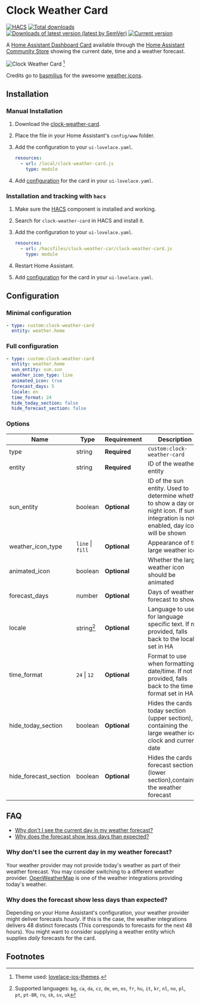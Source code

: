 # Clock Weather Card

[![HACS](https://img.shields.io/badge/HACS-Default-41BDF5.svg)](https://github.com/hacs/integration)
[![Total downloads](https://img.shields.io/github/downloads/pkissling/clock-weather-card/total)](https://github.com/pkissling/clock-weather-card/releases)
[![Downloads of latest version (latest by SemVer)](https://img.shields.io/github/downloads/pkissling/clock-weather-card/latest/total?sort=semver)](https://github.com/pkissling/clock-weather-card/releases/latest)
[![Current version](https://img.shields.io/github/v/release/pkissling/clock-weather-card)](https://github.com/pkissling/clock-weather-card/releases/latest)

A [Home Assistant Dashboard Card](https://www.home-assistant.io/dashboards/) available through the [Home Assistant Community Store](https://hacs.xyz)
showing the current date, time and a weather forecast.

![Clock Weather Card](.github/assets/card.gif)
[^1]

Credits go to [basmilius](https://github.com/basmilius) for the awesome [weather icons](https://github.com/basmilius/weather-icons).

## Installation

### Manual Installation

1. Download the [clock-weather-card](https://www.github.com/pkissling/clock-weather-card/releases/latest/download/clock-weather-card.js).
2. Place the file in your Home Assistant's `config/www` folder.
3. Add the configuration to your `ui-lovelace.yaml`.

   ```yaml
   resources:
     - url: /local/clock-weather-card.js
       type: module
   ```

4. Add [configuration](#configuration) for the card in your `ui-lovelace.yaml`.

### Installation and tracking with `hacs`

1. Make sure the [HACS](https://github.com/custom-components/hacs) component is installed and working.
2. Search for `clock-weather-card` in HACS and install it.
3. Add the configuration to your `ui-lovelace.yaml`.

   ```yaml
   resources:
     - url: /hacsfiles/clock-weather-car/clock-weather-card.js
       type: module
   ```

4. Restart Home Assistant.
5. Add [configuration](#configuration) for the card in your `ui-lovelace.yaml`.

## Configuration

### Minimal configuration

```yaml
- type: custom:clock-weather-card
  entity: weather.home
```

### Full configuration

```yaml
- type: custom:clock-weather-card
  entity: weather.home
  sun_entity: sun.sun
  weather_icon_type: line
  animated_icon: true
  forecast_days: 5
  locale: en
  time_format: 24
  hide_today_section: false
  hide_forecast_section: false
```

### Options

| Name                  | Type             | Requirement  | Description                                                                                                                                               | Default   |
|-----------------------|------------------|--------------|-----------------------------------------------------------------------------------------------------------------------------------------------------------|-----------|
| type                  | string           | **Required** | `custom:clock-weather-card`                                                                                                                               |           |
| entity                | string           | **Required** | ID of the weather entity                                                                                                                                  |           |
| sun_entity            | boolean          | **Optional** | ID of the sun entity. Used to determine whether to show a day or night icon. If sun integration is not enabled, day icon will be shown                    | `sun.sun` |
| weather_icon_type     | `line` \| `fill` | **Optional** | Appearance of the large weather icon                                                                                                                      | `line`    |
| animated_icon         | boolean          | **Optional** | Whether the large weather icon should be animated                                                                                                         | `true`    |
| forecast_days         | number           | **Optional** | Days of weather forecast to show                                                                                                                          | `5`       |
| locale                | string[^2]       | **Optional** | Language to use for language specific text. If not provided, falls back to the locale set in HA                                                           | `en`      |
| time_format           | `24` \| `12`     | **Optional** | Format to use when formatting date/time. If not provided, falls back to the time format set in HA                                                         | `24`      |
| hide_today_section    | boolean          | **Optional** | Hides the cards today section (upper section), containing the large weather icon, clock and current date                                                  | `false`   |
| hide_forecast_section | boolean          | **Optional** | Hides the cards forecast section (lower section),containing the weather forecast                                                                          | `false`   |

## FAQ

- [Why don't I see the current day in my weather forecast?](#why-dont-i-see-the-current-day-in-my-weather-forecast)
- [Why does the forecast show less days than expected?](#why-does-the-forecast-show-less-days-than-expected)

### Why don't I see the current day in my weather forecast?

Your weather provider may not provide today's weather as part of their weather forecast. You may consider switching to a different weather provider.
[OpenWeatherMap](https://www.home-assistant.io/integrations/openweathermap/) is one of the weather integrations providing today's weather.

### Why does the forecast show less days than expected?

Depending on your Home Assistant's configuration, your weather provider might deliver forecasts *hourly*. If this is the case, the weather integrations delivers 48 distinct forecasts (This corresponds to forecasts for the next 48 hours). You might want to consider supplying a weather entity which supplies *daily* forecasts for the card.

## Footnotes

[^1]: Theme used: [lovelace-ios-themes](https://github.com/basnijholt/lovelace-ios-themes).
[^2]: Supported languages: `bg`, `ca`, `da`, `cz`, `de`, `en`, `es`, `fr`, `hu`, `it`, `kr`, `nl`, `no`, `pl`, `pt`, `pt-BR`, `ru`, `sk`, `sv`, `uk`
